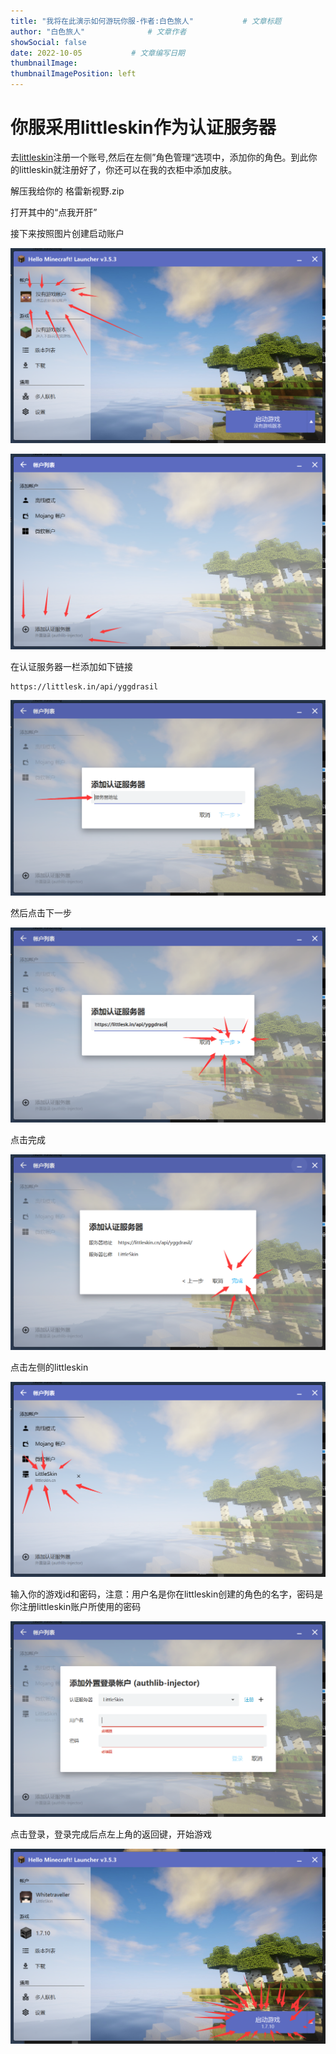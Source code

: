 ```yaml
---
title: "我将在此演示如何游玩你服-作者:白色旅人"           # 文章标题
author: "白色旅人"              # 文章作者
showSocial: false
date: 2022-10-05           # 文章编写日期
thumbnailImage:
thumbnailImagePosition: left
---
```

# 你服采用littleskin作为认证服务器

去[littleskin](https://littleskin.cn/)注册一个账号,然后在左侧”角色管理“选项中，添加你的角色。到此你的littleskin就注册好了，你还可以在我的衣柜中添加皮肤。
<!--more-->
解压我给你的 格雷新视野.zip

打开其中的“点我开肝”

接下来按照图片创建启动账户

![mckf](/images/mckf(1).png "mckf")

![mckf](/images/mckf(2).png "mckf")

在认证服务器一栏添加如下链接


```
https://littlesk.in/api/yggdrasil
```

![mckf](/images/mckf(3).png "mckf")

然后点击下一步

![mckf](/images/mckf(4).png "mckf")


点击完成

![mckf](/images/mckf(5).png "mckf")


点击左侧的littleskin

![mckf](/images/mckf(6).png "mckf")

输入你的游戏id和密码，注意：用户名是你在littleskin创建的角色的名字，密码是你注册littleskin账户所使用的密码

![mckf](/images/mckf(8).png "mckf")

点击登录，登录完成后点左上角的返回键，开始游戏

![mckf](/images/mckf(7).png "mckf")
